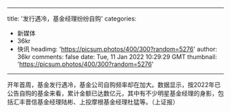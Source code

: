 
---
title: '发行遇冷，基金经理纷纷自购'
categories: 
 - 新媒体
 - 36kr
 - 快讯
headimg: 'https://picsum.photos/400/300?random=5276'
author: 36kr
comments: false
date: Tue, 11 Jan 2022 10:29:29 GMT
thumbnail: 'https://picsum.photos/400/300?random=5276'
---

<div>   
开年首周，基金发行遇冷，基金公司自购频率却在加大。数据显示，按2022年已公告自购的基金来看，累计金额已达数亿元，其中有不少明星基金经理的身影，包括汇丰晋信基金经理陆彬、上投摩根基金经理杜猛等。（上证报）  
</div>
            